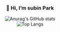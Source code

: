  <div align="center">
  
 ### 👋 Hi, I’m subin Park<br>
  
![Anurag's GitHub stats](https://github-readme-stats.vercel.app/api?username=subinpark99&show_icons=true&theme=solarized-light) <br>
![Top Langs](https://github-readme-stats.vercel.app/api/top-langs/?username=6810779s&layout=compact&theme=solarized-light)

</div>
